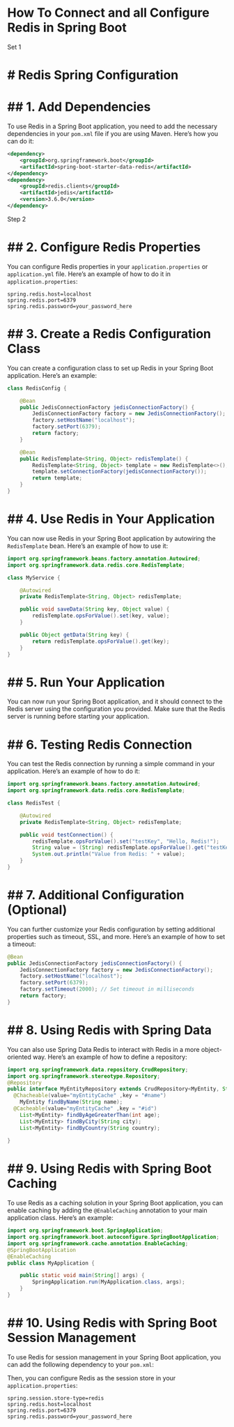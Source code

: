# How To Connect and all Configure Redis in Spring Boot
Set 1
# # Redis Spring Configuration
# ## 1. Add Dependencies
To use Redis in a Spring Boot application, you need to add the necessary dependencies in your `pom.xml` file if you are using Maven. Here’s how you can do it:

```xml
<dependency>
    <groupId>org.springframework.boot</groupId>
    <artifactId>spring-boot-starter-data-redis</artifactId>
</dependency>
<dependency>
    <groupId>redis.clients</groupId>
    <artifactId>jedis</artifactId>
    <version>3.6.0</version>
</dependency>
```
Step 2
# ## 2. Configure Redis Properties
You can configure Redis properties in your `application.properties` or `application.yml` file. Here’s an example of how to do it in `application.properties`:

```properties   
spring.redis.host=localhost
spring.redis.port=6379
spring.redis.password=your_password_here
```
# ## 3. Create a Redis Configuration Class
You can create a configuration class to set up Redis in your Spring Boot application. Here’s an example:

```java
class RedisConfig {

    @Bean
    public JedisConnectionFactory jedisConnectionFactory() {
        JedisConnectionFactory factory = new JedisConnectionFactory();
        factory.setHostName("localhost");
        factory.setPort(6379);
        return factory;
    }

    @Bean
    public RedisTemplate<String, Object> redisTemplate() {
        RedisTemplate<String, Object> template = new RedisTemplate<>();
        template.setConnectionFactory(jedisConnectionFactory());
        return template;
    }
}
```

# ## 4. Use Redis in Your Application
You can now use Redis in your Spring Boot application by autowiring the `RedisTemplate` bean. Here’s an example of how to use it:

```java
import org.springframework.beans.factory.annotation.Autowired;
import org.springframework.data.redis.core.RedisTemplate;

class MyService {

    @Autowired
    private RedisTemplate<String, Object> redisTemplate;

    public void saveData(String key, Object value) {
        redisTemplate.opsForValue().set(key, value);
    }

    public Object getData(String key) {
        return redisTemplate.opsForValue().get(key);
    }
}
```
# ## 5. Run Your Application
You can now run your Spring Boot application, and it should connect to the Redis server using the configuration you provided. Make sure that the Redis server is running before starting your application.
# ## 6. Testing Redis Connection
You can test the Redis connection by running a simple command in your application. Here’s an example of how to do it:

```java
import org.springframework.beans.factory.annotation.Autowired;
import org.springframework.data.redis.core.RedisTemplate;

class RedisTest {

    @Autowired
    private RedisTemplate<String, Object> redisTemplate;

    public void testConnection() {
        redisTemplate.opsForValue().set("testKey", "Hello, Redis!");
        String value = (String) redisTemplate.opsForValue().get("testKey");
        System.out.println("Value from Redis: " + value);
    }
}
```
# ## 7. Additional Configuration (Optional)
You can further customize your Redis configuration by setting additional properties such as timeout, SSL, and more. Here’s an example of how to set a timeout:

```java
@Bean
public JedisConnectionFactory jedisConnectionFactory() {
    JedisConnectionFactory factory = new JedisConnectionFactory();
    factory.setHostName("localhost");
    factory.setPort(6379);
    factory.setTimeout(2000); // Set timeout in milliseconds
    return factory;
}
```
# ## 8. Using Redis with Spring Data
You can also use Spring Data Redis to interact with Redis in a more object-oriented way. Here’s an example of how to define a repository:

```java
import org.springframework.data.repository.CrudRepository;
import org.springframework.stereotype.Repository;
@Repository
public interface MyEntityRepository extends CrudRepository<MyEntity, String> {
  @Chacheable(value="myEntityCache" ,key = "#name")
    MyEntity findByName(String name);
  @Cacheable(value="myEntityCache" ,key = "#id")
    List<MyEntity> findByAgeGreaterThan(int age);
    List<MyEntity> findByCity(String city);
    List<MyEntity> findByCountry(String country);
    
}
```
# ## 9. Using Redis with Spring Boot Caching
To use Redis as a caching solution in your Spring Boot application, you can enable caching by adding the `@EnableCaching` annotation to your main application class. Here’s an example:

```java
import org.springframework.boot.SpringApplication;
import org.springframework.boot.autoconfigure.SpringBootApplication;
import org.springframework.cache.annotation.EnableCaching;
@SpringBootApplication
@EnableCaching
public class MyApplication {

    public static void main(String[] args) {
        SpringApplication.run(MyApplication.class, args);
    }
}
```
# ## 10. Using Redis with Spring Boot Session Management
To use Redis for session management in your Spring Boot application, you can add the following dependency to your `pom.xml`:

Then, you can configure Redis as the session store in your `application.properties`:
```properties
spring.session.store-type=redis
spring.redis.host=localhost
spring.redis.port=6379
spring.redis.password=your_password_here
```

